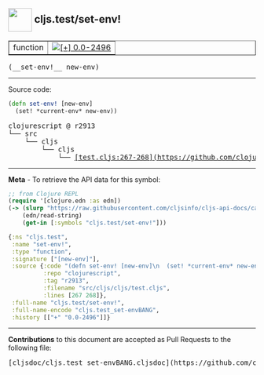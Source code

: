 ## <img width="48px" valign="middle" src="http://i.imgur.com/Hi20huC.png"> cljs.test/set-env!

 <table border="1">
<tr>

<td>function</td>
<td><a href="https://github.com/cljsinfo/cljs-api-docs/tree/0.0-2496"><img valign="middle" alt="[+] 0.0-2496" src="https://img.shields.io/badge/+-0.0--2496-lightgrey.svg"></a> </td>
</tr>
</table>

 <samp>
(__set-env!__ new-env)<br>
</samp>

---





Source code:

```clj
(defn set-env! [new-env]
  (set! *current-env* new-env))
```

 <pre>
clojurescript @ r2913
└── src
    └── cljs
        └── cljs
            └── <ins>[test.cljs:267-268](https://github.com/clojure/clojurescript/blob/r2913/src/cljs/cljs/test.cljs#L267-L268)</ins>
</pre>


---

__Meta__ - To retrieve the API data for this symbol:

```clj
;; from Clojure REPL
(require '[clojure.edn :as edn])
(-> (slurp "https://raw.githubusercontent.com/cljsinfo/cljs-api-docs/catalog/cljs-api.edn")
    (edn/read-string)
    (get-in [:symbols "cljs.test/set-env!"]))
```

```clj
{:ns "cljs.test",
 :name "set-env!",
 :type "function",
 :signature ["[new-env]"],
 :source {:code "(defn set-env! [new-env]\n  (set! *current-env* new-env))",
          :repo "clojurescript",
          :tag "r2913",
          :filename "src/cljs/cljs/test.cljs",
          :lines [267 268]},
 :full-name "cljs.test/set-env!",
 :full-name-encode "cljs.test_set-envBANG",
 :history [["+" "0.0-2496"]]}

```

---

__Contributions__ to this document are accepted as Pull Requests to the following file:

 <pre>
[cljsdoc/cljs.test_set-envBANG.cljsdoc](https://github.com/cljsinfo/cljs-api-docs/blob/master/cljsdoc/cljs.test_set-envBANG.cljsdoc)
</pre>

